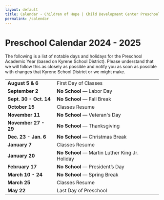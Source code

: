 ```yaml
---
layout: default
title: Calendar - Children of Hope | Child Development Center Preschool
permalink: /calendar
---
```


Preschool Calendar 2024 - 2025
===

The following is a list of notable days and holidays for the Preschool Academic
Year (based on Kyrene School District). Please understand that we will follow this
as closely as possible and notify you as soon as possible with changes that Kyrene
School District or we might make.

<table class="ui basic events table">
  <tr>
    <td><b>August 5 & 6</b></td>
    <td>First Day of Classes</td>
  </tr>
  <tr>
    <td><b>September 2</b></td>
    <td><b>No School</b> &mdash; Labor Day</td>
  </tr>
  <tr>
    <td><b>Sept. 30 - Oct. 14</b></td>
    <td><b>No School</b> &mdash; Fall Break</td>
  </tr>
  <tr>
    <td><b>October 15</b></td>
    <td>Classes Resume</td>
  </tr>
  <tr>
    <td><b>November 11</b></td>
    <td><b>No School</b> &mdash; Veteran's Day</td>
  </tr>
  <tr>
    <td><b>November 27 - 29</b></td>
    <td><b>No School</b> &mdash; Thanksgiving</td>
  </tr>
  <tr>
    <td><b>Dec. 23 - Jan. 6</b></td>
    <td><b>No School</b> &mdash; Christmas Break</td>
  </tr>
  <tr>
    <td><b>January 7</b></td>
    <td>Classes Resume</td>
  </tr>
  <tr>
    <td><b>January 20</b></td>
    <td><b>No School</b> &mdash; Martin Luther King Jr. Holiday</td>
  </tr>
  <tr>
    <td><b>February 17</b></td>
    <td><b>No School</b> &mdash; President’s Day</td>
  </tr>
  <tr>
    <td><b>March 10 - 24</b></td>
    <td><b>No School</b> &mdash; Spring Break</td>
  </tr>
  <tr>
    <td><b>March 25</b></td>
    <td>Classes Resume</td>
  </tr>
  <tr>
    <td><b>May 22</b></td>
    <td>Last Day of Preschool</td>
  </tr>
</table>

